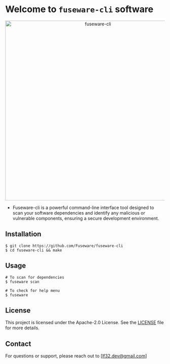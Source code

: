# Welcome to `fuseware-cli` software

<p align="center">
  <img width="570" alt="fuseware-cli" src="https://github.com/user-attachments/assets/3174649b-0abc-4983-952a-7bf869360b62">

</p>

+ Fuseware-cli is a powerful command-line interface tool designed to scan your software dependencies and identify any malicious or vulnerable components, ensuring a secure development environment.

## Installation
```
$ git clone https://github.com/Fuseware/fuseware-cli
$ cd fuseware-cli && make
```

## Usage
```
# To scan for dependencies
$ fuseware scan 

# To check for help menu
$ fuseware
```

## License

This project is licensed under the Apache-2.0 License. See the [LICENSE](./LICENSE) file for more details.


## Contact
For questions or support, please reach out to [lf32.dev@gmail.com]
